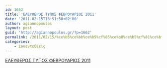 ```yaml
---
id: 1662
title: 'ΕΛΕΥΘΕΡΟΣ ΤΥΠΟΣ ΦΕΒΡΟΥΑΡΙΟΣ 2011'
date: '2011-02-15T16:51:50+02:00'
author: agiannopoulos
layout: post
guid: 'http://agiannopoulos.gr/?p=1662'
permalink: /2011/02/15/%ce%b5%ce%bb%ce%b5%cf%85%ce%b8%ce%b5%cf%81%ce%bf%cf%83-%cf%84%cf%85%cf%80%ce%bf%cf%83-%cf%86%ce%b5%ce%b2%cf%81%ce%bf%cf%85%ce%b1%cf%81%ce%b9%ce%bf%cf%83-2011/
categories:
    - Συνεντεύξεις
---
```


[ΕΛΕΥΘΕΡΟΣ ΤΥΠΟΣ ΦΕΒΡΟΥΑΡΙΟΣ 2011](/wp-content/uploads/2012/04/ceb5cebbceb5cf85ceb8ceb5cf81cebfcf83-cf84cf85cf80cebfcf83-cf86ceb5ceb2cf81cebfcf85ceb1cf81ceb9cebfcf83-2011.docx)